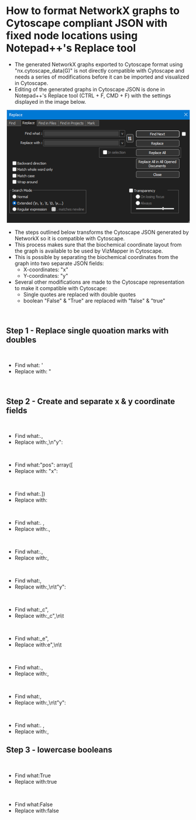 # How to format NetworkX graphs to Cytoscape compliant JSON with fixed node locations using Notepad++'s Replace tool
- The generated NetworkX graphs exported to Cytoscape format using "nx.cytoscape_data(G)" is not directly compatible with Cytoscape and needs a series of modifications before it can be imported and visualized in Cytoscape.
- Editing of the generated graphs in Cytoscape JSON is done in Notepad++'s Replace tool (CTRL + F, CMD + F) with the settings displayed in the image below.
<center><img src="Notepad_F_R.png" alt="drawing" width="500"/></center>

- The steps outlined below transforms the Cytoscape JSON generated by NetworkX so it is compatible with Cytoscape.
- This process makes sure that the biochemical coordinate layout from the graph is available to be used by VizMapper in Cytoscape.
- This is possible by separating the biochemical coordinates from the graph into two separate JSON fields:
  - X-coordinates: "x"
  - Y-coordinates: "y"
- Several other modifications are made to the Cytoscape representation to make it compatible with Cytoscape:
  - Single quotes are replaced with double quotes
  - boolean "False" & "True" are replaced with "false" & "true"

<p>&nbsp;</p>

## Step 1 - Replace single quoation marks with doubles
<p>&nbsp;</p>

- Find what: '
- Replace with: "
<p>&nbsp;</p>

## Step 2 - Create and separate x & y coordinate fields
<p>&nbsp;</p>

- Find what:., 
- Replace with:,\n"y":

<p>&nbsp;</p>

- Find what:"pos": array([
- Replace with: "x":

<p>&nbsp;</p>

- Find what:.])
- Replace with:

<p>&nbsp;</p>

- Find what:. ,
- Replace with:.,

<p>&nbsp;</p>

- Find what:.,
- Replace with:,

<p>&nbsp;</p>

- Find what:, 
- Replace with:,\n\t"y":

<p>&nbsp;</p>

- Find what:_c", 
- Replace with:_c",\n\t

<p>&nbsp;</p>

- Find what:_e", 
- Replace with:e",\n\t

<p>&nbsp;</p>

- Find what:.,
- Replace with:,

<p>&nbsp;</p>

- Find what:, 
- Replace with:,\n\t"y":

<p>&nbsp;</p>

- Find what:. ,
- Replace with:,

## Step 3 - lowercase booleans
<p>&nbsp;</p>

- Find what:True
- Replace with:true

<p>&nbsp;</p>

- Find what:False
- Replace with:false
